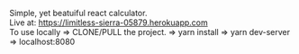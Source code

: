 Simple, yet beatuiful react calculator. \
Live at: https://limitless-sierra-05879.herokuapp.com \
To use locally => CLONE/PULL the project. => yarn install => yarn dev-server => localhost:8080
